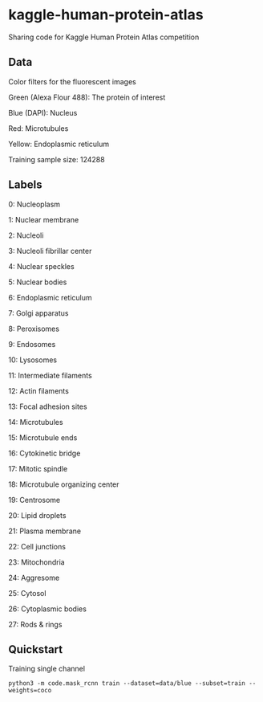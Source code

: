 # kaggle-human-protein-atlas
Sharing code for Kaggle Human Protein Atlas competition

## Data
Color filters for the fluorescent images

Green (Alexa Flour 488): The protein of interest

Blue (DAPI): Nucleus

Red: Microtubules

Yellow: Endoplasmic reticulum

Training sample size: 124288

## Labels
0:   Nucleoplasm

1:   Nuclear membrane

2:   Nucleoli

3:   Nucleoli fibrillar center

4:   Nuclear speckles

5:   Nuclear bodies

6:   Endoplasmic reticulum

7:   Golgi apparatus

8:   Peroxisomes

9:   Endosomes

10:  Lysosomes

11:  Intermediate filaments

12:  Actin filaments

13:  Focal adhesion sites

14:  Microtubules

15:  Microtubule ends

16:  Cytokinetic bridge

17:  Mitotic spindle

18:  Microtubule organizing center

19:  Centrosome

20:  Lipid droplets

21:  Plasma membrane

22:  Cell junctions

23:  Mitochondria

24:  Aggresome

25:  Cytosol

26:  Cytoplasmic bodies

27:  Rods & rings

## Quickstart
Training single channel

`python3 -m code.mask_rcnn train --dataset=data/blue --subset=train --weights=coco`
